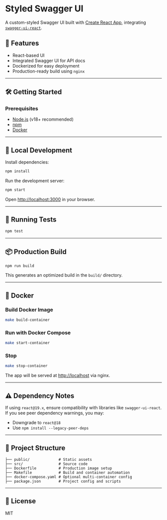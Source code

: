 # Styled Swagger UI

A custom-styled Swagger UI built with [Create React App](https://create-react-app.dev/), integrating [`swagger-ui-react`](https://www.npmjs.com/package/swagger-ui-react).

## 🚀 Features

- React-based UI
- Integrated Swagger UI for API docs
- Dockerized for easy deployment
- Production-ready build using `nginx`

---

## 🛠️ Getting Started

### Prerequisites

- [Node.js](https://nodejs.org/) (v18+ recommended)
- [npm](https://www.npmjs.com/)
- [Docker](https://www.docker.com/)

---

## 🔧 Local Development

Install dependencies:

```bash
npm install
```

Run the development server:

```bash
npm start
```

Open [http://localhost:3000](http://localhost:3000) in your browser.

---

## 🧪 Running Tests

```bash
npm test
```

---

## 📦 Production Build

```bash
npm run build
```

This generates an optimized build in the `build/` directory.

---

## 🐳 Docker

### Build Docker Image

```bash
make build-container
```

### Run with Docker Compose

```bash
make start-container
```

### Stop

```bash
make stop-container
```

The app will be served at [http://localhost](http://localhost) via nginx.

---

## ⚠️ Dependency Notes

If using `react@19.x`, ensure compatibility with libraries like `swagger-ui-react`. If you see peer dependency warnings, you may:

- Downgrade to `react@18`
- Use `npm install --legacy-peer-deps`

---

## 📁 Project Structure

```
├── public/             # Static assets
├── src/                # Source code
├── Dockerfile          # Production image setup
├── Makefile            # Build and container automation
├── docker-compose.yaml # Optional multi-container config
├── package.json        # Project config and scripts
```

---

## 📄 License

MIT
